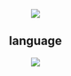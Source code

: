 <div align="center">
<img src="https://capsule-render.vercel.app/api?type=waving&color=ADD8E6&height=250&section=header&text=☁️NaHyun☁️&fontColor=글씨색&fontSize=50" />


  

## language ## 
<img src="https://img.shields.io/badge/Python-3766AB?style=flat-square&logo=Python&logoColor=white"/>

</div>
